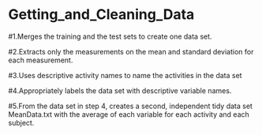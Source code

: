# Getting_and_Cleaning_Data

#1.Merges the training and the test sets to create one data set.

#2.Extracts only the measurements on the mean and standard deviation for each measurement.

#3.Uses descriptive activity names to name the activities in the data set

#4.Appropriately labels the data set with descriptive variable names.

#5.From the data set in step 4, creates a second, independent tidy data set MeanData.txt with the average of each variable for each activity and each subject.
